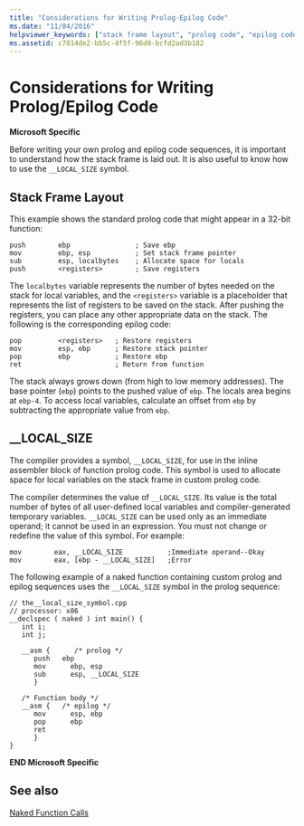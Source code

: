 ```yaml
---
title: "Considerations for Writing Prolog-Epilog Code"
ms.date: "11/04/2016"
helpviewer_keywords: ["stack frame layout", "prolog code", "epilog code", "__LOCAL_SIZE constant", "stack, stack frame layout"]
ms.assetid: c7814de2-bb5c-4f5f-96d0-bcfd2ad3b182
---
```

# Considerations for Writing Prolog/Epilog Code

**Microsoft Specific**

Before writing your own prolog and epilog code sequences, it is important to understand how the stack frame is laid out. It is also useful to know how to use the `__LOCAL_SIZE` symbol.

##  <a name="_pluslang_c.2b2b_.stack_frame_layout"></a> Stack Frame Layout

This example shows the standard prolog code that might appear in a 32-bit function:

```
push        ebp                ; Save ebp
mov         ebp, esp           ; Set stack frame pointer
sub         esp, localbytes    ; Allocate space for locals
push        <registers>        ; Save registers
```

The `localbytes` variable represents the number of bytes needed on the stack for local variables, and the `<registers>` variable is a placeholder that represents the list of registers to be saved on the stack. After pushing the registers, you can place any other appropriate data on the stack. The following is the corresponding epilog code:

```
pop         <registers>   ; Restore registers
mov         esp, ebp      ; Restore stack pointer
pop         ebp           ; Restore ebp
ret                       ; Return from function
```

The stack always grows down (from high to low memory addresses). The base pointer (`ebp`) points to the pushed value of `ebp`. The locals area begins at `ebp-4`. To access local variables, calculate an offset from `ebp` by subtracting the appropriate value from `ebp`.

##  <a name="_pluslang___local_size"></a> __LOCAL_SIZE

The compiler provides a symbol, `__LOCAL_SIZE`, for use in the inline assembler block of function prolog code. This symbol is used to allocate space for local variables on the stack frame in custom prolog code.

The compiler determines the value of `__LOCAL_SIZE`. Its value is the total number of bytes of all user-defined local variables and compiler-generated temporary variables. `__LOCAL_SIZE` can be used only as an immediate operand; it cannot be used in an expression. You must not change or redefine the value of this symbol. For example:

```
mov        eax, __LOCAL_SIZE           ;Immediate operand--Okay
mov        eax, [ebp - __LOCAL_SIZE]   ;Error
```

The following example of a naked function containing custom prolog and epilog sequences uses the `__LOCAL_SIZE` symbol in the prolog sequence:

```
// the__local_size_symbol.cpp
// processor: x86
__declspec ( naked ) int main() {
   int i;
   int j;

   __asm {      /* prolog */
      push   ebp
      mov      ebp, esp
      sub      esp, __LOCAL_SIZE
      }

   /* Function body */
   __asm {   /* epilog */
      mov      esp, ebp
      pop      ebp
      ret
      }
}
```

**END Microsoft Specific**

## See also

[Naked Function Calls](../cpp/naked-function-calls.md)